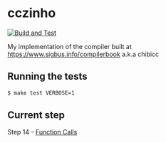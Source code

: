 # cczinho
[![Build and Test](https://github.com/fsmiamoto/cczinho/actions/workflows/build_and_test.yml/badge.svg)](https://github.com/fsmiamoto/cczinho/actions/workflows/build_and_test.yml)

My implementation of the compiler built at https://www.sigbus.info/compilerbook a.k.a chibicc

## Running the tests
```sh
$ make test VERBOSE=1
```

## Current step

Step 14 - [Function Calls](https://www.sigbus.info/compilerbook#%E3%82%B9%E3%83%86%E3%83%83%E3%83%9714-%E9%96%A2%E6%95%B0%E3%81%AE%E5%91%BC%E3%81%B3%E5%87%BA%E3%81%97%E3%81%AB%E5%AF%BE%E5%BF%9C%E3%81%99%E3%82%8B)

